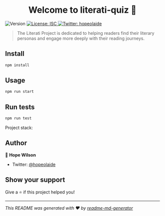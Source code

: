 <h1 align="center">Welcome to literati-quiz 👋</h1>
<p>
  <img alt="Version" src="https://img.shields.io/badge/version-1.0.0-blue.svg?cacheSeconds=2592000" />
  <a href="#" target="_blank">
    <img alt="License: ISC" src="https://img.shields.io/badge/License-ISC-yellow.svg" />
  </a>
  <a href="https://twitter.com/hopeolaide" target="_blank">
    <img alt="Twitter: hopeolaide" src="https://img.shields.io/twitter/follow/hopeolaide.svg?style=social" />
  </a>
</p>

> The Literati Project is dedicated to helping readers find their literary personas and engage more deeply with their reading journeys.

## Install

```sh
npm install
```

## Usage

```sh
npm run start
```

## Run tests

```sh
npm run test
```

Project stack:






## Author

👤 **Hope Wilson**

* Twitter: [@hopeolaide](https://twitter.com/hopeolaide)

## Show your support

Give a ⭐️ if this project helped you!

***
_This README was generated with ❤️ by [readme-md-generator](https://github.com/kefranabg/readme-md-generator)_